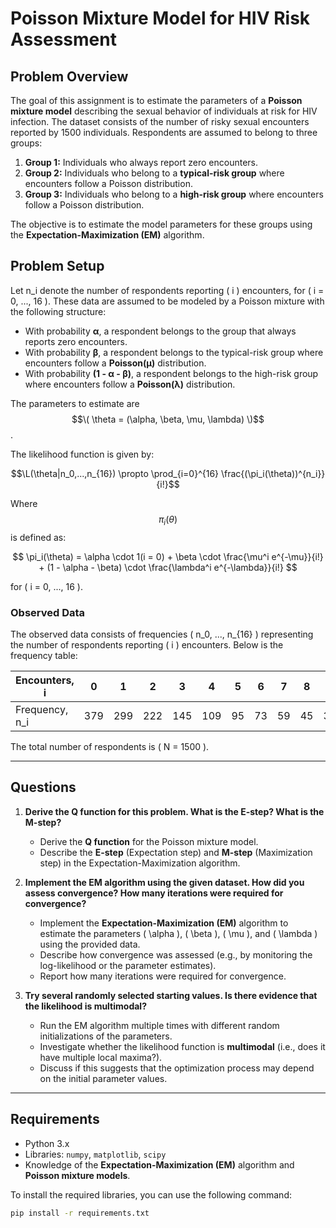 # Poisson Mixture Model for HIV Risk Assessment

## Problem Overview

The goal of this assignment is to estimate the parameters of a **Poisson mixture model** describing the sexual behavior of individuals at risk for HIV infection. The dataset consists of the number of risky sexual encounters reported by 1500 individuals. Respondents are assumed to belong to three groups:

1. **Group 1:** Individuals who always report zero encounters.
2. **Group 2:** Individuals who belong to a **typical-risk group** where encounters follow a Poisson distribution.
3. **Group 3:** Individuals who belong to a **high-risk group** where encounters follow a Poisson distribution.

The objective is to estimate the model parameters for these groups using the **Expectation-Maximization (EM)** algorithm.

## Problem Setup

Let n_i  denote the number of respondents reporting \( i \) encounters, for \( i = 0, ..., 16 \). These data are assumed to be modeled by a Poisson mixture with the following structure:

- With probability **α**, a respondent belongs to the group that always reports zero encounters.
- With probability **β**, a respondent belongs to the typical-risk group where encounters follow a **Poisson(µ)** distribution.
- With probability **(1 - α - β)**, a respondent belongs to the high-risk group where encounters follow a **Poisson(λ)** distribution.

The parameters to estimate are $$\( \theta = (\alpha, \beta, \mu, \lambda) \)$$.

The likelihood function is given by:

$$\L(\theta|n_0,...,n_{16}) \propto \prod_{i=0}^{16} \frac{(\pi_i(\theta))^{n_i}}{i!}$$


Where $$\pi_i(\theta) $$ is defined as:

$$
\pi_i(\theta) = \alpha \cdot 1(i = 0) + \beta \cdot \frac{\mu^i e^{-\mu}}{i!} + (1 - \alpha - \beta) \cdot \frac{\lambda^i e^{-\lambda}}{i!}
$$


for \( i = 0, ..., 16 \).

### Observed Data

The observed data consists of frequencies \( n_0, ..., n_{16} \) representing the number of respondents reporting \( i \) encounters. Below is the frequency table:

| Encounters, i | 0   | 1   | 2   | 3   | 4   | 5   | 6   | 7   | 8   | 9   | 10  | 11  | 12  | 13  | 14  | 15  | 16  |
|----------------|-----|-----|-----|-----|-----|-----|-----|-----|-----|-----|-----|-----|-----|-----|-----|-----|-----|
| Frequency, n_i | 379 | 299 | 222 | 145 | 109 | 95  | 73  | 59  | 45  | 30  | 24  | 12  | 4   | 2   | 0   | 1   | 1   | 0   |

The total number of respondents is \( N = 1500 \).

---

## Questions

1. **Derive the Q function for this problem. What is the E-step? What is the M-step?**

   - Derive the **Q function** for the Poisson mixture model.
   - Describe the **E-step** (Expectation step) and **M-step** (Maximization step) in the Expectation-Maximization algorithm.

2. **Implement the EM algorithm using the given dataset. How did you assess convergence? How many iterations were required for convergence?**

   - Implement the **Expectation-Maximization (EM)** algorithm to estimate the parameters \( \alpha \), \( \beta \), \( \mu \), and \( \lambda \) using the provided data.
   - Describe how convergence was assessed (e.g., by monitoring the log-likelihood or the parameter estimates).
   - Report how many iterations were required for convergence.

3. **Try several randomly selected starting values. Is there evidence that the likelihood is multimodal?**

   - Run the EM algorithm multiple times with different random initializations of the parameters.
   - Investigate whether the likelihood function is **multimodal** (i.e., does it have multiple local maxima?).
   - Discuss if this suggests that the optimization process may depend on the initial parameter values.

---

## Requirements

- Python 3.x
- Libraries: `numpy`, `matplotlib`, `scipy`
- Knowledge of the **Expectation-Maximization (EM)** algorithm and **Poisson mixture models**.

To install the required libraries, you can use the following command:

```bash
pip install -r requirements.txt
